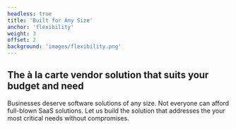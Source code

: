 ```yaml
---
headless: true
title: 'Built for Any Size'
anchor: 'flexibility'
weight: 3
offset: 2
background: 'images/flexibility.png'
---
```


## The à la carte vendor solution that suits your budget and need

Businesses deserve software solutions of any size. Not everyone can afford full-blown SaaS solutions. Let us build the solution that addresses the your most critical needs without compromises.
